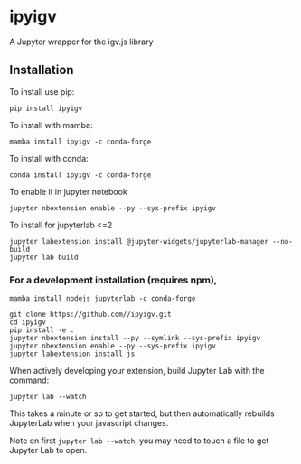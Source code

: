 # ipyigv

A Jupyter wrapper for the igv.js library

## Installation

To install use pip:

    pip install ipyigv

To install with mamba:

    mamba install ipyigv -c conda-forge

To install with conda:

    conda install ipyigv -c conda-forge

To enable it in jupyter notebook

    jupyter nbextension enable --py --sys-prefix ipyigv

To install for jupyterlab <=2

    jupyter labextension install @jupyter-widgets/jupyterlab-manager --no-build
    jupyter lab build


### For a development installation (requires npm),

    mamba install nodejs jupyterlab -c conda-forge

    git clone https://github.com//ipyigv.git
    cd ipyigv
    pip install -e .
    jupyter nbextension install --py --symlink --sys-prefix ipyigv
    jupyter nbextension enable --py --sys-prefix ipyigv
    jupyter labextension install js


When actively developing your extension, build Jupyter Lab with the command:

    jupyter lab --watch

This takes a minute or so to get started, but then automatically rebuilds JupyterLab when your javascript changes.

Note on first `jupyter lab --watch`, you may need to touch a file to get Jupyter Lab to open.
